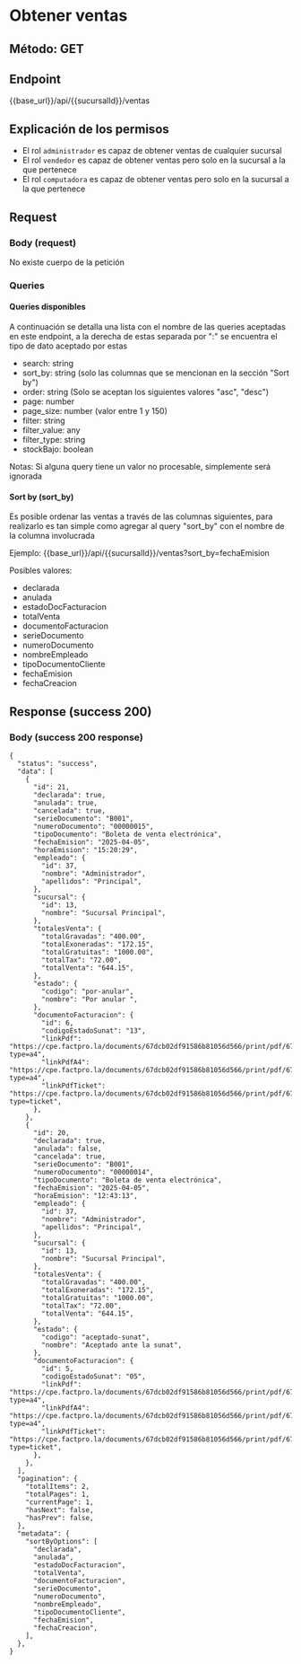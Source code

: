 # Obtener ventas

## Método: GET

## Endpoint

{{base_url}}/api/{{sucursalId}}/ventas

## Explicación de los permisos

- El rol `administrador` es capaz de obtener ventas de cualquier sucursal
- El rol `vendedor` es capaz de obtener ventas pero solo en la sucursal a la que pertenece
- El rol `computadora` es capaz de obtener ventas pero solo en la sucursal a la que pertenece

## Request

### Body (request)

No existe cuerpo de la petición

### Queries

#### Queries disponibles

A continuación se detalla una lista con el nombre de las queries aceptadas en este endpoint,
a la derecha de estas separada por ":" se encuentra el tipo de dato aceptado por estas

- search: string
- sort_by: string (solo las columnas que se mencionan en la sección "Sort by")
- order: string (Solo se aceptan los siguientes valores "asc", "desc")
- page: number
- page_size: number (valor entre 1 y 150)
- filter: string
- filter_value: any
- filter_type: string
- stockBajo: boolean

Notas:
Si alguna query tiene un valor no procesable, simplemente será ignorada

#### Sort by (sort_by)

Es posible ordenar las ventas a través de las columnas siguientes, para realizarlo
es tan simple como agregar al query "sort_by" con el nombre de la columna involucrada

Ejemplo:
{{base_url}}/api/{{sucursalId}}/ventas?sort_by=fechaEmision

Posibles valores:

- declarada
- anulada
- estadoDocFacturacion
- totalVenta
- documentoFacturacion
- serieDocumento
- numeroDocumento
- nombreEmpleado
- tipoDocumentoCliente
- fechaEmision
- fechaCreacion

## Response (success 200)

### Body (success 200 response)

```jsonc
{
  "status": "success",
  "data": [
    {
      "id": 21,
      "declarada": true,
      "anulada": true,
      "cancelada": true,
      "serieDocumento": "B001",
      "numeroDocumento": "00000015",
      "tipoDocumento": "Boleta de venta electrónica",
      "fechaEmision": "2025-04-05",
      "horaEmision": "15:20:29",
      "empleado": {
        "id": 37,
        "nombre": "Administrador",
        "apellidos": "Principal",
      },
      "sucursal": {
        "id": 13,
        "nombre": "Sucursal Principal",
      },
      "totalesVenta": {
        "totalGravadas": "400.00",
        "totalExoneradas": "172.15",
        "totalGratuitas": "1000.00",
        "totalTax": "72.00",
        "totalVenta": "644.15",
      },
      "estado": {
        "codigo": "por-anular",
        "nombre": "Por anular ",
      },
      "documentoFacturacion": {
        "id": 6,
        "codigoEstadoSunat": "13",
        "linkPdf": "https://cpe.factpro.la/documents/67dcb02df91586b81056d566/print/pdf/67f190ac562106550bee8f62?type=a4",
        "linkPdfA4": "https://cpe.factpro.la/documents/67dcb02df91586b81056d566/print/pdf/67f190ac562106550bee8f62?type=a4",
        "linkPdfTicket": "https://cpe.factpro.la/documents/67dcb02df91586b81056d566/print/pdf/67f190ac562106550bee8f62?type=ticket",
      },
    },
    {
      "id": 20,
      "declarada": true,
      "anulada": false,
      "cancelada": true,
      "serieDocumento": "B001",
      "numeroDocumento": "00000014",
      "tipoDocumento": "Boleta de venta electrónica",
      "fechaEmision": "2025-04-05",
      "horaEmision": "12:43:13",
      "empleado": {
        "id": 37,
        "nombre": "Administrador",
        "apellidos": "Principal",
      },
      "sucursal": {
        "id": 13,
        "nombre": "Sucursal Principal",
      },
      "totalesVenta": {
        "totalGravadas": "400.00",
        "totalExoneradas": "172.15",
        "totalGratuitas": "1000.00",
        "totalTax": "72.00",
        "totalVenta": "644.15",
      },
      "estado": {
        "codigo": "aceptado-sunat",
        "nombre": "Aceptado ante la sunat",
      },
      "documentoFacturacion": {
        "id": 5,
        "codigoEstadoSunat": "05",
        "linkPdf": "https://cpe.factpro.la/documents/67dcb02df91586b81056d566/print/pdf/67f1759d562106550bee64f0?type=a4",
        "linkPdfA4": "https://cpe.factpro.la/documents/67dcb02df91586b81056d566/print/pdf/67f1759d562106550bee64f0?type=a4",
        "linkPdfTicket": "https://cpe.factpro.la/documents/67dcb02df91586b81056d566/print/pdf/67f1759d562106550bee64f0?type=ticket",
      },
    },
  ],
  "pagination": {
    "totalItems": 2,
    "totalPages": 1,
    "currentPage": 1,
    "hasNext": false,
    "hasPrev": false,
  },
  "metadata": {
    "sortByOptions": [
      "declarada",
      "anulada",
      "estadoDocFacturacion",
      "totalVenta",
      "documentoFacturacion",
      "serieDocumento",
      "numeroDocumento",
      "nombreEmpleado",
      "tipoDocumentoCliente",
      "fechaEmision",
      "fechaCreacion",
    ],
  },
}
```
